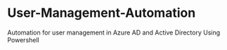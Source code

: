 # User-Management-Automation
Automation for user management in Azure AD and Active Directory Using Powershell
